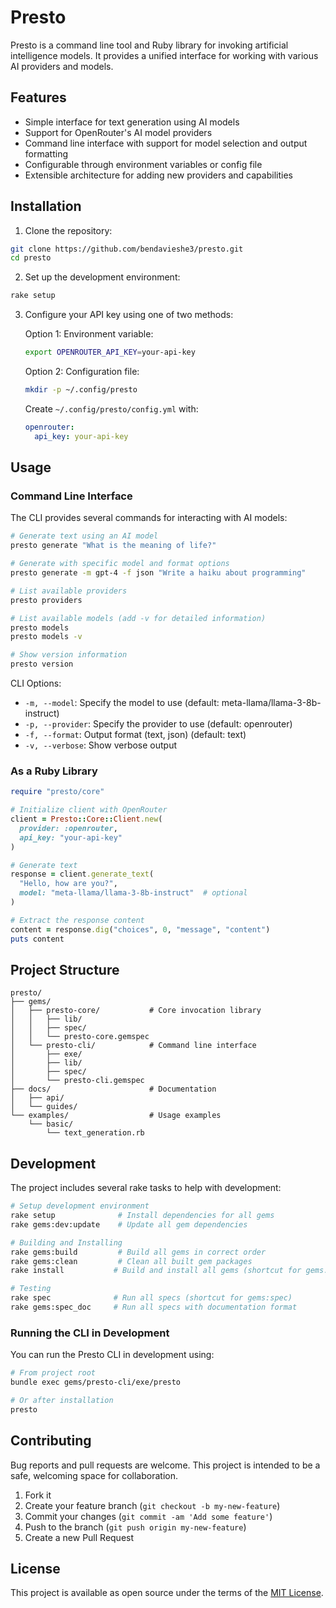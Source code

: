 # Presto

Presto is a command line tool and Ruby library for invoking artificial intelligence models. It provides a unified interface for working with various AI providers and models.

## Features

- Simple interface for text generation using AI models
- Support for OpenRouter's AI model providers
- Command line interface with support for model selection and output formatting
- Configurable through environment variables or config file
- Extensible architecture for adding new providers and capabilities

## Installation

1. Clone the repository:
```bash
git clone https://github.com/bendavieshe3/presto.git
cd presto
```

2. Set up the development environment:
```bash
rake setup
```

3. Configure your API key using one of two methods:

   Option 1: Environment variable:
   ```bash
   export OPENROUTER_API_KEY=your-api-key
   ```

   Option 2: Configuration file:
   ```bash
   mkdir -p ~/.config/presto
   ```
   Create `~/.config/presto/config.yml` with:
   ```yaml
   openrouter:
     api_key: your-api-key
   ```

## Usage

### Command Line Interface

The CLI provides several commands for interacting with AI models:

```bash
# Generate text using an AI model
presto generate "What is the meaning of life?"

# Generate with specific model and format options
presto generate -m gpt-4 -f json "Write a haiku about programming"

# List available providers
presto providers

# List available models (add -v for detailed information)
presto models
presto models -v

# Show version information
presto version
```

CLI Options:
- `-m, --model`: Specify the model to use (default: meta-llama/llama-3-8b-instruct)
- `-p, --provider`: Specify the provider to use (default: openrouter)
- `-f, --format`: Output format (text, json) (default: text)
- `-v, --verbose`: Show verbose output

### As a Ruby Library

```ruby
require "presto/core"

# Initialize client with OpenRouter
client = Presto::Core::Client.new(
  provider: :openrouter,
  api_key: "your-api-key"
)

# Generate text
response = client.generate_text(
  "Hello, how are you?",
  model: "meta-llama/llama-3-8b-instruct"  # optional
)

# Extract the response content
content = response.dig("choices", 0, "message", "content")
puts content
```

## Project Structure

```
presto/
├── gems/
│   ├── presto-core/           # Core invocation library
│   │   ├── lib/
│   │   ├── spec/
│   │   └── presto-core.gemspec
│   └── presto-cli/            # Command line interface
│       ├── exe/
│       ├── lib/
│       ├── spec/
│       └── presto-cli.gemspec
├── docs/                      # Documentation
│   ├── api/
│   └── guides/
└── examples/                  # Usage examples
    └── basic/
        └── text_generation.rb
```

## Development

The project includes several rake tasks to help with development:

```bash
# Setup development environment
rake setup              # Install dependencies for all gems
rake gems:dev:update    # Update all gem dependencies

# Building and Installing
rake gems:build         # Build all gems in correct order
rake gems:clean         # Clean all built gem packages
rake install           # Build and install all gems (shortcut for gems:install)

# Testing
rake spec              # Run all specs (shortcut for gems:spec)
rake gems:spec_doc     # Run all specs with documentation format
```

### Running the CLI in Development

You can run the Presto CLI in development using:
```bash
# From project root
bundle exec gems/presto-cli/exe/presto

# Or after installation
presto
```

## Contributing

Bug reports and pull requests are welcome. This project is intended to be a safe, welcoming space for collaboration.

1. Fork it
2. Create your feature branch (`git checkout -b my-new-feature`)
3. Commit your changes (`git commit -am 'Add some feature'`)
4. Push to the branch (`git push origin my-new-feature`)
5. Create a new Pull Request

## License

This project is available as open source under the terms of the [MIT License](https://opensource.org/licenses/MIT).